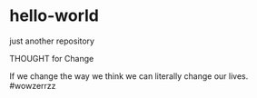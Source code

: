 # hello-world
just another repository

THOUGHT for Change

If we change the way we think we can literally change our lives. #wowzerrzz
